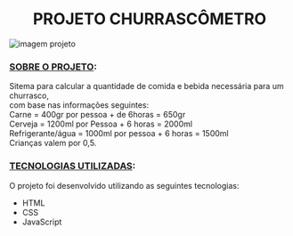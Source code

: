  # <center>PROJETO CHURRASCÔMETRO</center>
 ![imagem projeto](https://github.com/Rhuan-Gonzaga/Churrascometro/blob/main/projeto.png)
### <ins>SOBRE O PROJETO</ins>:

  Sitema para calcular a quantidade de comida e bebida necessária para um churrasco,
</br>
com base nas informações seguintes:
</br>
Carne = 400gr por pessoa + de 6horas = 650gr
</br>
Cerveja = 1200ml por Pessoa + 6 horas = 2000ml
</br>
Refrigerante/água = 1000ml por pessoa + 6 horas = 1500ml
</br>
Crianças valem por 0,5.

### <ins>TECNOLOGIAS UTILIZADAS</ins>:

O projeto foi desenvolvido utilizando as seguintes tecnologias:

- HTML
- CSS
- JavaScript
